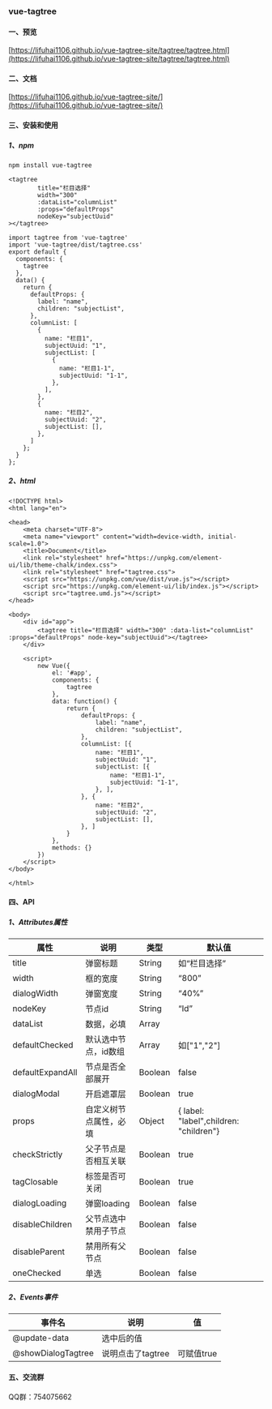 ### vue-tagtree

#### 一、预览

[https://lifuhai1106.github.io/vue-tagtree-site/tagtree/tagtree.html](https://lifuhai1106.github.io/vue-tagtree-site/tagtree/tagtree.html)

#### 二、文档

[https://lifuhai1106.github.io/vue-tagtree-site/](https://lifuhai1106.github.io/vue-tagtree-site/)

#### 三、安装和使用

##### 1、npm

```
npm install vue-tagtree

<tagtree 
        title="栏目选择"
        width="300"
        :dataList="columnList"
        :props="defaultProps"
        nodeKey="subjectUuid"
></tagtree>

import tagtree from 'vue-tagtree'
import 'vue-tagtree/dist/tagtree.css'
export default {
  components: {
    tagtree
  },
  data() {
    return {
      defaultProps: {
        label: "name",
        children: "subjectList",
      },
      columnList: [
        {
          name: "栏目1",
          subjectUuid: "1",
          subjectList: [
            {
              name: "栏目1-1",
              subjectUuid: "1-1",
            },
          ],
        },
        {
          name: "栏目2",
          subjectUuid: "2",
          subjectList: [],
        },
      ]
    };
  }
};
```

##### 2、html
```
<!DOCTYPE html>
<html lang="en">

<head>
    <meta charset="UTF-8">
    <meta name="viewport" content="width=device-width, initial-scale=1.0">
    <title>Document</title>
    <link rel="stylesheet" href="https://unpkg.com/element-ui/lib/theme-chalk/index.css">
    <link rel="stylesheet" href="tagtree.css">
    <script src="https://unpkg.com/vue/dist/vue.js"></script>
    <script src="https://unpkg.com/element-ui/lib/index.js"></script>
    <script src="tagtree.umd.js"></script>
</head>

<body>
    <div id="app">
        <tagtree title="栏目选择" width="300" :data-list="columnList" :props="defaultProps" node-key="subjectUuid"></tagtree>
    </div>

    <script>
        new Vue({
            el: '#app',
            components: {
                tagtree
            },
            data: function() {
                return {
                    defaultProps: {
                        label: "name",
                        children: "subjectList",
                    },
                    columnList: [{
                        name: "栏目1",
                        subjectUuid: "1",
                        subjectList: [{
                            name: "栏目1-1",
                            subjectUuid: "1-1",
                        }, ],
                    }, {
                        name: "栏目2",
                        subjectUuid: "2",
                        subjectList: [],
                    }, ]
                }
            },
            methods: {}
        })
    </script>
</body>

</html>
```

#### 四、API

##### 1、Attributes属性

| 属性             | 说明                   | 类型    | 默认值                                 |
| ---------------- | ---------------------- | ------- | -------------------------------------- |
| title            | 弹窗标题               | String  | 如“栏目选择”                           |
| width            | 框的宽度               | String  | “800”                                  |
| dialogWidth      | 弹窗宽度               | String  | “40%”                                  |
| nodeKey          | 节点id                 | String  | “Id”                                   |
| dataList         | 数据，必填             | Array   |                                        |
| defaultChecked   | 默认选中节点，id数组   | Array   | 如["1","2"]                            |
| defaultExpandAll | 节点是否全部展开       | Boolean | false                                  |
| dialogModal      | 开启遮罩层             | Boolean | true                                   |
| props            | 自定义树节点属性，必填 | Object  | { label: "label",children: "children"} |
| checkStrictly    | 父子节点是否相互关联   | Boolean | true                                   |
| tagClosable      | 标签是否可关闭         | Boolean | true                                   |
| dialogLoading    | 弹窗loading            | Boolean | false                                  |
| disableChildren  | 父节点选中禁用子节点   | Boolean | false                                  |
| disableParent    | 禁用所有父节点         | Boolean | false                                  |
| oneChecked       | 单选                   | Boolean | false                                  |

##### 2、Events事件

| 事件名             | 说明              | 值         |
| ------------------ | ----------------- | ---------- |
| @update-data       | 选中后的值        |            |
| @showDialogTagtree | 说明点击了tagtree | 可赋值true |

#### 五、交流群

QQ群：754075662